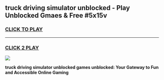 
## truck driving simulator unblocked - Play Unblocked Gmaes & Free #5x15v
<h3>
<a href="https://news.freeplayer.one?title=truck_driving_simulator_unblocked&ref=03M">CLICK TO PLAY</a></h3>
<hr>

<h3>
<a href="https://news.freeplayer.one?title=truck_driving_simulator_unblocked&ref=03M">CLICK 2 PLAY</a>
  
</h3>

<a href="https://news.freeplayer.one?title=truck_driving_simulator_unblocked&ref=03M"><img src="https://clearcache.store/games.png"></a>


**truck driving simulator unblocked games unblocked: Your Gateway to Fun and Accessible Online Gaming**
